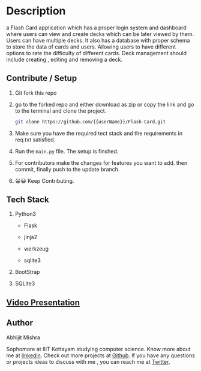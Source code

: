# **Description**

a Flash Card application which has a proper login system and dashboard where users can view and create decks which can be later viewed by them. Users can have multiple decks. It also has a database with proper schema to store the data of cards and users. Allowing users to have different options to rate the difficulty of different cards. Deck management should include creating , editing and removing a deck.

## Contribute / Setup

1. Git fork this repo

2. go to the forked repo and either download as zip or copy the link and go to the terminal and clone the project.
   
   ```bash
   git clone https://github.com/{{userName}}/Flash-Card.git
   ```

3. Make sure you have the required tect stack and the requirements in req.txt satisfied.

4. Run the ```main.py``` file. The setup is finshed.

5. For contributors make the changes for features you want to add. then commit, finally push to the update branch. 

6. 😀😀 Keep Contributing.



## Tech Stack

1. Python3 
   
   - Flask
   
   - jinja2
   
   - werkzeug
   
   - sqlite3

2. BootStrap

3. SQLite3

## [Video Presentation](https://drive.google.com/drive/folders/1k81PJP9r85KHl4LaLsCUz3nqwdHn0-Kl?usp=sharing)

## Author

Abhijit Mishra 

Sophomore at IIIT Kottayam studying computer science. Know more about me at [linkedin](https://www.linkedin.com/in/abhijit-mishra-52b6b31b3/). Check out more projects at [Github](https://github.com/Abhijit25Mishra). If you have any questions or projects ideas to discuss with me , you can reach me at [Twitter](https://twitter.com/Abhijitm_).




